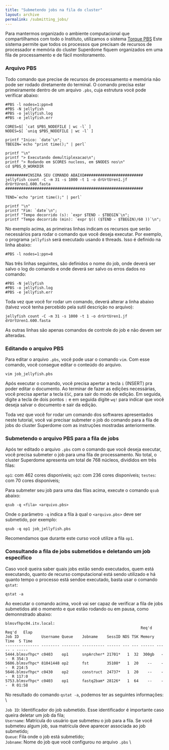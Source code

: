 ```yaml
---
title: "Submetendo jobs na fila do cluster"
layout: archive
permalink: /submitting_jobs/
---
```


Para mantermos organizado o ambiente computacional que compartilhamos com todo o Instituto, utilizamos o sistema [Torque PBS](https://hpc-wiki.info/hpc/Torque) 
Este sistema permite que todos os processos que precisam de recursos de processador e memória do cluster Superdome fiquem organizados em uma fila de processamento e de fácil monitoramento.

### Arquivo PBS
Todo comando que precise de recursos de processamento e memória não pode ser rodado diretamente do terminal. O comando precisa estar primeiramente dentro de um arquivo `.pbs`, cuja estrutura você pode verificar abaixo:

```shell
#PBS -l nodes=1:ppn=8
#PBS -N jellyfish
#PBS -o jellyfish.log
#PBS -e jellyfish.err

CORES=$[ `cat $PBS_NODEFILE | wc -l` ]
NODES=$[ `uniq $PBS_NODEFILE | wc -l` ]

printf "Inico: `date`\n";
TBEGIN=`echo "print time();" | perl`

printf "\n"
printf "> Executando demultiplexacao\n";
printf "> Rodando em $CORES nucleos, em $NODES nos\n"
cd $PBS_O_WORKDIR

##########INSIRA SEU COMANDO ABAIXO##########################
jellyfish count -C -m 31 -s 1000 -t 1 -o drUrtUren1.jf drUrtUren1.600.fasta
#############################################################

TEND=`echo "print time();" | perl`

printf "\n"
printf "Fim: `date`\n";
printf "Tempo decorrido (s): `expr $TEND - $TBEGIN`\n";
printf "Tempo decorrido (min): `expr $(( ($TEND - $TBEGIN)/60 ))`\n";
```

No exemplo acima, as primeiras linhas indicam os recursos que serão necessários para rodar o comando que você deseja executar.
Por exemplo, o programa `jellyfish` será executado usando `8` threads. Isso é definido na linha abaixo:
```shell
#PBS -l nodes=1:ppn=8
```

Nas três linhas seguintes, são definidos o nome do job, onde deverá ser salvo o log do comando e onde deverá ser salvo os erros dados no comando:
```shell
#PBS -N jellyfish
#PBS -o jellyfish.log
#PBS -e jellyfish.err
```

Toda vez que você for rodar um comando, deverá alterar a linha abaixo (talvez você tenha percebido pela sutil descrição no arquivo):
```shell
jellyfish count -C -m 31 -s 1000 -t 1 -o drUrtUren1.jf drUrtUren1.600.fasta
```

As outras linhas são apenas comandos de controle do job e não devem ser alteradas.


### Editando o arquivo PBS

Para editar o arquivo `.pbs`, você pode usar o comando `vim`. Com esse comando, você consegue editar o conteúdo do arquivo. 
```shell
vim job_jellyfish.pbs
```

Após executar o comando, você precisa apertar a tecla `i` (INSERT) pra poder editar o documento.
Ao terminar de fazer as edições necessárias, você precisa apertar a tecla `ESC`, para sair do modo de edição.
Em seguida, digite a tecla de dois pontos `:` e em seguida digite `wq!` para indicar que você deseja salvar o documento e sair da edição.

Toda vez que você for rodar um comando dos softwares apresentados neste tutorial, você vai precisar submeter o job do comando para a fila de jobs do cluster Superdome com as instruções mostradas anteriormente.

### Submetendo o arquivo PBS para a fila de jobs

Após ter editado o arquivo `.pbs` com o comando que você deseja executar, você precisa submeter o job para uma fila de processamento.
No total, o cluster Superdome apresenta um total de 768 núcleos, divididos em três filas:

`op1`: com 462 cores disponíveis;
`op2`: com 236 cores disponíveis;
`testes`: com 70 cores disponíveis;

Para submeter seu job para uma das filas acima, execute o comando `qsub` abaixo:
```shell
qsub -q <fila> <arquivo.pbs>
```

Onde o parâmetro `-q` indica a fila à qual o `<arquivo.pbs>` deve ser submetido, por exemplo:
```shell
qsub -q op1 job_jellyfish.pbs
```

Recomendamos que durante este curso você utilize a fila `op1`.

### Consultando a fila de jobs submetidos e deletando um job específico

Caso você queira saber quais jobs estão sendo executados, quem está executando, quanto de recurso computacional está sendo utilizado e há quanto tempo o processo está sendoe executado, basta usar o comando `qstat`:
```shell
qstat -a
```

Ao executar o comando acima, você vai ser capaz de verificar a fila de jobs submetidos até o momento e que estão rodando ou em pausa, como demonnstrado abaixo:

```shell
blmsvfhpc04.itv.local:
                                                            Req'd  Req'd   Elap
Job ID          Username Queue    Jobname    SessID NDS TSK Memory Time  S Time
--------------- -------- -------- ---------- ------ --- --- ------ ----- - -----
5444.blmsvfhpc* c0403    op1      snpArcher* 21701*   1  32  300gb   --  R 354:3
5606.blmsvfhpc* 81041448 op2      fst        35108*   1  20    --    --  R 214:5
5646.blmsvfhpc* c0430    op2      construct  24737*   1  20    --    --  R 117:0
5753.blmsvfhpc* c0403    op1      fastq2bam* 28126*   1  64    --    --  R 01:58
```

No resultado do comando `qstat -a`, podemos ter as seguintes informações: \

`Job ID`: Identificador do job submetido. Esse identificador é importante caso queira deletar um job da fila; \
`Username`: Matrícula do usuário que submeteu o job para a fila. Se você submeteu algum job, sua matrícula deve aparecer associada ao job submetido; \
`Queue`: Fila onde o job está submetido; \
`Jobname`: Nome do job que você configurou no arquivo `.pbs` \





